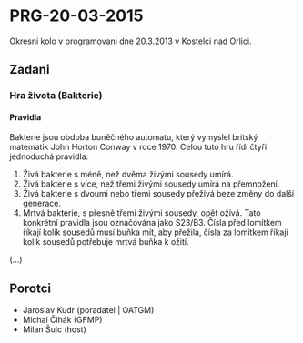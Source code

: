 # PRG-20-03-2015

Okresni kolo v programovani dne 20.3.2013 v Kostelci nad Orlici.

## Zadani

### Hra života (Bakterie)
#### Pravidla

Bakterie jsou obdoba buněčného automatu, který vymyslel britský matematik John Horton Conway v roce 1970. Celou tuto hru řídí čtyři jednoduchá pravidla:

1. Živá bakterie s méně, než dvěma živými sousedy umírá.
2. Živá bakterie s více, než třemi živými sousedy umírá na přemnožení.
3. Živá bakterie s dvoumi nebo třemi sousedy přežívá beze změny do další generace.
4. Mrtvá bakterie, s přesně třemi živými sousedy, opět ožívá.
Tato konkrétní pravidla jsou označována jako S23/B3. Čísla před lomítkem říkají kolik sousedů musí buňka mít, aby přežila, čísla za lomítkem říkají kolik sousedů potřebuje mrtvá buňka k ožití.

(...)

## Porotci

* Jaroslav Kudr (poradatel | OATGM)
* Michal Čihák (GFMP)
* Milan Šulc (host)